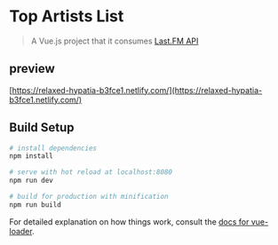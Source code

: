 # Top Artists List 

> A Vue.js project that it consumes [Last.FM API](https://www.last.fm/api/)

## preview
[https://relaxed-hypatia-b3fce1.netlify.com/](https://relaxed-hypatia-b3fce1.netlify.com/)

## Build Setup

``` bash
# install dependencies
npm install

# serve with hot reload at localhost:8080
npm run dev

# build for production with minification
npm run build
```

For detailed explanation on how things work, consult the [docs for vue-loader](http://vuejs.github.io/vue-loader).
